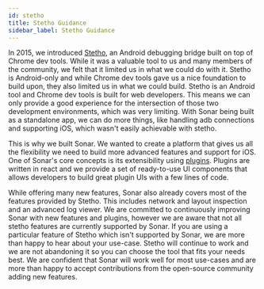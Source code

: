```yaml
---
id: stetho
title: Stetho Guidance
sidebar_label: Stetho Guidance
---
```


In 2015, we introduced [Stetho](http://facebook.github.io/stetho/), an Android debugging bridge built on top of Chrome dev tools. While it was a valuable tool to us and many members of the community, we felt that it limited us in what we could do with it. Stetho is Android-only and while Chrome dev tools gave us a nice foundation to build upon, they also limited us in what we could build. Stetho is an Android tool and Chrome dev tools is built for web developers. This means we can only provide a good experience for the intersection of those two development environments, which was very limiting. With Sonar being built as a standalone app, we can do more things, like handling adb connections and supporting iOS, which wasn't easily achievable with stetho.

This is why we built Sonar. We wanted to create a platform that gives us all the flexibility we need to build more advanced features and support for iOS. One of Sonar's core concepts is its extensibility using [plugins](create-plugin.md). Plugins are written in react and we provide a set of ready-to-use UI components that allows developers to build great plugin UIs with a few lines of code.

While offering many new features, Sonar also already covers most of the features provided by Stetho. This includes network and layout inspection and an advanced log viewer. We are committed to continuously improving Sonar with new features and plugins, however we are aware that not all stetho features are currently supported by Sonar. If you are using a particular feature of Stetho which isn't supported by Sonar, we are more than happy to hear about your use-case. Stetho will continue to work and we are not abandoning it so you can choose the tool that fits your needs best. We are confident that Sonar will work well for most use-cases and are more than happy to accept contributions from the open-source community adding new features.
